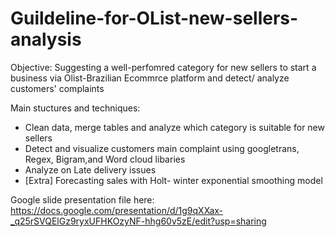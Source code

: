 # Guildeline-for-OList-new-sellers-analysis
Objective: Suggesting a well-perfomred category for new sellers to start a business via Olist-Brazilian Ecommrce platform and detect/ analyze customers' complaints

Main stuctures and techniques:
- Clean data, merge tables and analyze which category is suitable for new sellers
- Detect and visualize customers main complaint using googletrans, Regex, Bigram,and Word cloud libaries
- Analyze on Late delivery issues
- [Extra] Forecasting sales with Holt- winter exponential smoothing model

Google slide presentation file here: https://docs.google.com/presentation/d/1g9qXXax-_q25rSVQElGz9ryxUFHKOzyNF-hhg60v5zE/edit?usp=sharing
